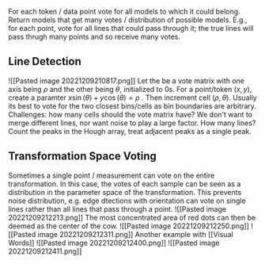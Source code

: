 For each token / data point vote for all models to which it could belong. Return models that get many votes / distribution of possible models. E.g., for each point, vote for all lines that could pass through it; the true lines will pass thrugh many points and so receive many votes. 
## Line Detection
![[Pasted image 20221209210817.png]]
Let the be a vote matrix with one axis being $\rho$ and the other being $\theta$, initialized to 0s. 
For a point/token $(x,y)$, create a paramter $x\sin(\theta)+y\cos(\theta)=\rho$ . Then increment cell $(\rho, \theta)$. Usually its best to vote for the two closest bins/cells as bin boundaries are arbitrary.  
Challenges: how many cells should the vote matrix have? We don't want to merge different lines, nor want noise to play a large factor. 
How many lines? Count the peaks in the Hough array, treat adjacent peaks as a single peak. 
## Transformation Space Voting
Sometimes a single point / measurement can vote on the entire transformation. In this case, the votes of each sample can be seen as a distribution in the parameter space of the transformation. This prevents noise distribution, e.g. edge dtections with orientation can vote on single lines rather than all lines that pass through a point. 
![[Pasted image 20221209212213.png]]
The most concentrated area of red dots can then be deemed as the center of the cow. 
![[Pasted image 20221209212250.png]]
![[Pasted image 20221209212311.png]]
Another example with [[Visual Words]]
![[Pasted image 20221209212400.png]]
![[Pasted image 20221209212411.png]]